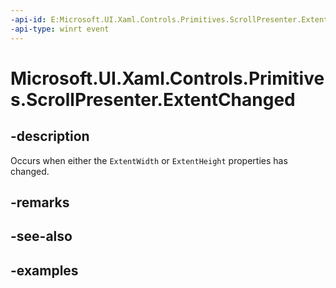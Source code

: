 ```yaml
---
-api-id: E:Microsoft.UI.Xaml.Controls.Primitives.ScrollPresenter.ExtentChanged
-api-type: winrt event
---
```


# Microsoft.UI.Xaml.Controls.Primitives.ScrollPresenter.ExtentChanged

<!--
public event Windows.Foundation.TypedEventHandler<Microsoft.UI.Xaml.Controls.Primitives.ScrollPresenter,object> ExtentChanged;
-->


## -description

Occurs when either the `ExtentWidth` or `ExtentHeight` properties has changed.

## -remarks

## -see-also

## -examples



